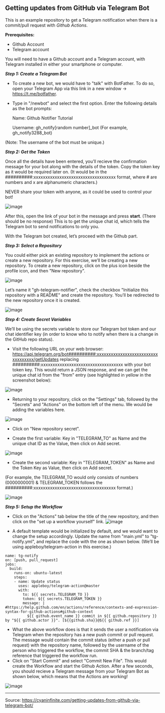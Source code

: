 Getting updates from GitHub via Telegram Bot
----------------------------------------------
This is an example repository to get a Telegram notification when there is a commit/pull request with *Github Actions*.

**Prerequisites:**
- Github Account
- Telegram account

You will need to have a Github account and a Telegram account, with Telegram installed in either your smartphone or computer.

**_Step 1: Create a Telegram Bot_**

- To create a new bot, we would have to "talk" with BotFather. To do so, open your Telegram App via this link in a new window -> https://t.me/botfather.
- Type in "/newbot" and select the first option. Enter the following details as the bot prompts:

	Name: Github Notifier Tutorial
	
	Username: gh_notify[random number]_bot        (For example, gh_notify3288_bot)

(Note: The username of the bot must be unique.)

**_Step 2: Get the Token_**

Once all the details have been entered, you’ll recieve the confirmation message for your bot along with the details of the token. Copy the token key as it would be required later on. (It would be in the ##########:xxxxxxxxxxxxxxxxxxxxxxxxxxxxxxxxxxx format, where # are numbers and x are alphanumeric characters.)

NEVER share your token with anyone, as it could be used to control your bot!

![image](https://user-images.githubusercontent.com/93770122/171029567-8e7bc150-5ba6-40c6-89b2-fb76a54087ce.png)


After this, open the link of your bot in the message and press **start**. (There should be no response) This is to get the unique chat id, which tells the Telegram bot to send notifications to only you.

With the Telegram bot created, let’s proceed with the Github part.

**_Step 3: Select a Repository_**

You could either pick an existing repository to implement the actions or create a new repository. For this exercise, we’ll be creating a new repository. To create a new repository, click on the plus icon beside the profile icon, and then "New repository".

![image](https://user-images.githubusercontent.com/93770122/171030386-96019f18-ccbc-4fd3-a82a-2d572c1a3fed.png)

Let’s name it "gh-telegram-notifier", check the checkbox "Initialize this repository with a README" and create the repository. You’ll be redirected to the new repository once it is created.

![image](https://user-images.githubusercontent.com/93770122/171030459-b7b06fbd-3c0b-4480-9aea-41d36d1839eb.png)

**_Step 4: Create Secret Variables_**

We’ll be using the secrets variable to store our Telegram bot token and our chat identifier key (in order to know who to notify when there is a change in the GitHub repo status). 

- Visit the following URL on your web browser: https://api.telegram.org/bot##########:xxxxxxxxxxxxxxxxxxxxxxxxxxxxxxxxxxx/getUpdates replacing ##########:xxxxxxxxxxxxxxxxxxxxxxxxxxxxxxxxxxx with your bot token key. This would return a JSON response, and we can get the unique chat id from the "from" entry (see highlighted in yellow in the screenshot below):

![image](https://user-images.githubusercontent.com/93770122/171032960-eb045c84-714a-47bd-a789-c1bab4a0e7f4.png)

- Returning to your repository, click on the "Settings" tab, followed by the "Secrets" and "Actions" on the bottom left of the menu. We would be adding the variables here.

![image](https://user-images.githubusercontent.com/93770122/171033663-988755de-7555-4061-b494-e3780819dd4a.png)

- Click on "New repository secret".

- Create the first variable: Key in "TELEGRAM_TO" as Name and the unique chat ID as the Value, then click on Add secret.

![image](https://user-images.githubusercontent.com/93770122/171034249-65169ee7-13dc-420c-a3e9-88a682d642ef.png)

- Create the second variable: Key in "TELEGRAM_TOKEN" as Name and the Token Key as Value, then click on Add secret.

(For example, the TELEGRAM_TO would only consists of numbers (0000000001) & TELEGRAM_TOKEN follows the ##########:xxxxxxxxxxxxxxxxxxxxxxxxxxxxxxxxxxx format.)

![image](https://user-images.githubusercontent.com/93770122/171034535-09f5445e-91e7-4248-aaa9-24561b97de2d.png)

**_Step 5: Setup the Workflow_**

- Click on the "Actions" tab below the title of the new repository, and then click on the "set up a workflow yourself" link.
![image](https://user-images.githubusercontent.com/93770122/171080042-abb8567c-97e4-4979-95ed-e790422d2508.png)


- A default template would be initialized by default, and we would want to change the setup accordingly. Update the name from "main.yml" to "tg-notify.yml", and replace the code with the one as shown below. (We’ll be using appleboy/telegram-action in this exercise.) 

````
name: tg-notify
on: [push, pull_request]
jobs:
  build:
    runs-on: ubuntu-latest
    steps:
    - name: Update status
      uses: appleboy/telegram-action@master
      with:
        to: ${{ secrets.TELEGRAM_TO }}
        token: ${{ secrets.TELEGRAM_TOKEN }}
        message: |  #https://help.github.com/en/actions/reference/contexts-and-expression-syntax-for-github-actions#github-context
          ${{ github.event_name }} commit in ${{ github.repository }} by "${{ github.actor }}". [${{github.sha}}@${{ github.ref }}]

````

- What the above workflow does is that it sends the user a notification via Telegram when the repository has a new push commit or pull request. The message would contain the commit status (either a push or pull request) with the repository name, followed by the username of the person who triggered the workflow, the commit SHA & the branch/tag reference that triggered the workflow run.
- Click on "Start Commit" and select "Commit New File". This would create the Workflow and start the Github Action. After a few seconds, you should recieve a Telegram message from your Telegram Bot as shown below, which means that the Actions are working!

![image](https://user-images.githubusercontent.com/93770122/171035850-0e679887-2b93-4409-9e63-41d329335902.png)

------------------------------------------------

Source: https://cyaninfinite.com/getting-updates-from-github-via-telegram-bot/
